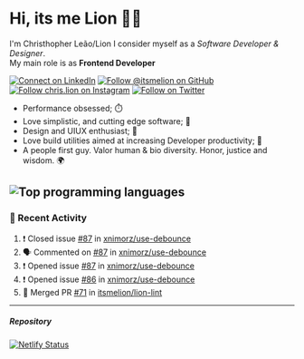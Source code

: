 # Hi, its me Lion 👋🦁

I'm Christhopher Leão/Lion
I consider myself as a _Software Developer & Designer_.<br/>My main role is as <b>Frontend Developer</b>
<br />

[![Connect on LinkedIn](https://img.shields.io/badge/--linkedin?label=LinkedIn&logo=LinkedIn&style=social)](https://www.linkedin.com/in/chrislion)
[![Follow @itsmelion on GitHub](https://img.shields.io/github/followers/itsmelion?label=follow%20%40itsmeLion&style=social)](https://github.com/itsmelion)
[![Follow chris.lion on Instagram](https://img.shields.io/badge/--instagram?label=@chris.lion&logo=Instagram&style=social)](https://instagram.com/chris.lion)
[![Follow on Twitter](https://img.shields.io/badge/--twitter?label=@ChrisLion_me&logo=Twitter&style=social)](https://twitter.com/chrislion_me)

- Performance obsessed; ⏱️
- Love simplistic, and cutting edge software; 📆
- Design and UIUX enthusiast; 🎨
- Love build utilities aimed at increasing Developer productivity; 🧰
- A people first guy. Valor human & bio diversity. Honor, justice and wisdom. 🌍

![Top programming languages](https://github-readme-stats.vercel.app/api/top-langs/?username=itsmelion&hide=php)
---
### 📰 Recent Activity

<!--START_SECTION:activity-->
1. ❗️ Closed issue [#87](https://github.com/xnimorz/use-debounce/issues/87) in [xnimorz/use-debounce](https://github.com/xnimorz/use-debounce)
2. 🗣 Commented on [#87](https://github.com/xnimorz/use-debounce/issues/87) in [xnimorz/use-debounce](https://github.com/xnimorz/use-debounce)
3. ❗️ Opened issue [#87](https://github.com/xnimorz/use-debounce/issues/87) in [xnimorz/use-debounce](https://github.com/xnimorz/use-debounce)
4. ❗️ Opened issue [#86](https://github.com/xnimorz/use-debounce/issues/86) in [xnimorz/use-debounce](https://github.com/xnimorz/use-debounce)
5. 🎉 Merged PR [#71](https://github.com/itsmelion/lion-lint/pull/71) in [itsmelion/lion-lint](https://github.com/itsmelion/lion-lint)
<!--END_SECTION:activity-->

___

##### Repository
[![Netlify Status](https://api.netlify.com/api/v1/badges/9e2e6136-1ab9-42fc-8d4e-188512d5d841/deploy-status)](https://app.netlify.com/sites/lion-portfolio/deploys)
